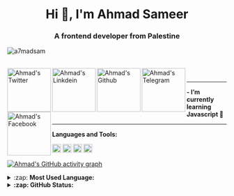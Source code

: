 <h1 align="center">Hi 👋, I'm Ahmad Sameer</h1>
<h3 align="center">A frontend developer from Palestine</h3>
<p align="left"> <img src="https://komarev.com/ghpvc/?username=a7madsam&label=Profile%20views&color=0e75b6&style=flat" alt="a7madsam" /> </p>
  <br/>
  <a href="https://twitter.com/l7model">
  <img align="left" alt="Ahmad's Twitter" width="100px" src="https://img.shields.io/badge/<A7MADSAM>-%231DA1F2.svg?style=for-the-badge&logo=Twitter&logoColor=white" />
	</a>
	<a href="https://www.linkedin.com/in/a7madsameer/">
	<img align="left" alt="Ahmad's Linkdein" width="100px" src="https://img.shields.io/badge/linkedin-%230077B5.svg?style=for-the-badge&logo=linkedin&logoColor=white" />
	</a>
	<a href="https://github.com/a7madsam">
	<img align="left" alt="Ahmad's Github" width="100px" src="https://img.shields.io/badge/github-%23121011.svg?style=for-the-badge&logo=github&logoColor=white" />
	</a>
	<a href="https://t.me/a7madsam">
	<img align="left" alt="Ahmad's Telegram" width="100px" src="https://img.shields.io/badge/Telegram-2CA5E0?style=for-the-badge&logo=telegram&logoColor=white" />
	</a>
	<a href="https://www.facebook.com/ansa.al3alam/">
	<img align="left" alt="Ahmad's Facebook" width="100px" src="https://img.shields.io/badge/Facebook-%231877F2.svg?style=for-the-badge&logo=Facebook&logoColor=white" />
	</a>
	<br>
  <hr>
  <b> - I’m currently learning Javascript 🌱</b>
  <hr>

**Languages and Tools:**

<code><img height="20" src="https://img.shields.io/badge/html5-%23E34F26.svg?style=for-the-badge&logo=html5&logoColor=white"></code>
<code><img height="20" src="https://img.shields.io/badge/css3-%231572B6.svg?style=for-the-badge&logo=css3&logoColor=white"></code>
<code><img height="20" src="https://img.shields.io/badge/javascript-%23323330.svg?style=for-the-badge&logo=javascript&logoColor=%23F7DF1E"></code>
<code><img height="20" src="https://img.shields.io/badge/react-%2320232a.svg?style=for-the-badge&logo=react&logoColor=%2361DAFB"></code>

[![Ahmad's GitHub activity graph](https://activity-graph.herokuapp.com/graph?username=a7madsam&&theme=xcode)](https://github.com/a7madsam)


<details>
	<summary>:zap: <b>Most Used Language:</b></summary>
<a href="https://github.com/a7madsam">
  <img width="370px" align="center" src="https://github-readme-stats.vercel.app/api/top-langs/?username=a7madsam&theme=light&hide_langs_below=1" />
</a>
</details>

<details>
	<summary><b>:zap: GitHub Status:</b></summary>

 <a href="https://github.com/a7madsam">
 <img width="500px" align="center" src="https://github-readme-stats.vercel.app/api?username=a7madsam&show_icons=true&theme=light&line_height=27" alt="Pawan's github stats"/>
</a>
</details>


	
